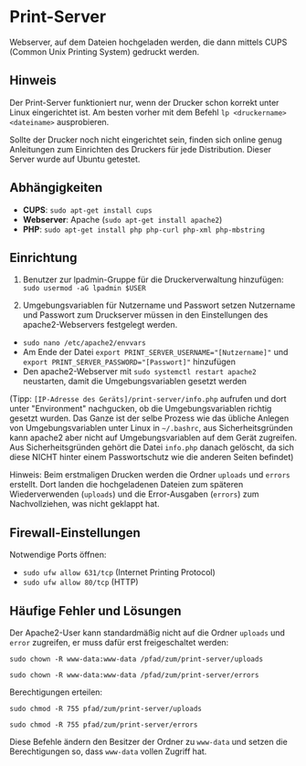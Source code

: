 # Print-Server
Webserver, auf dem Dateien hochgeladen werden, die dann mittels CUPS (Common Unix Printing System) gedruckt werden.

## Hinweis
Der Print-Server funktioniert nur, wenn der Drucker schon korrekt unter Linux eingerichtet ist. Am besten vorher mit dem Befehl `lp <druckername> <dateiname>` ausprobieren. 

Sollte der Drucker noch nicht eingerichtet sein, finden sich online genug Anleitungen zum Einrichten des Druckers für jede Distribution. Dieser Server wurde auf Ubuntu getestet.

## Abhängigkeiten
- **CUPS**: `sudo apt-get install cups`
- **Webserver**: Apache (`sudo apt-get install apache2`)
- **PHP**: `sudo apt-get install php php-curl php-xml php-mbstring`

## Einrichtung
1. Benutzer zur lpadmin-Gruppe für die Druckerverwaltung hinzufügen: `sudo usermod -aG lpadmin $USER`

2. Umgebungsvariablen für Nutzername und Passwort setzen
Nutzername und Passwort zum Druckserver müssen in den Einstellungen des apache2-Webservers festgelegt werden.

- `sudo nano /etc/apache2/envvars`
- Am Ende der Datei `export PRINT_SERVER_USERNAME="[Nutzername]"` und `export PRINT_SERVER_PASSWORD="[Passwort]"` hinzufügen
- Den apache2-Webserver mit `sudo systemctl restart apache2` neustarten, damit die Umgebungsvariablen gesetzt werden

(Tipp: `[IP-Adresse des Geräts]/print-server/info.php` aufrufen und dort unter "Environment" nachgucken, ob die Umgebungsvariablen richtig gesetzt wurden. Das Ganze ist der selbe Prozess wie das übliche Anlegen von Umgebungsvariablen unter Linux in `~/.bashrc`, aus Sicherheitsgründen kann apache2 aber nicht auf Umgebungsvariablen auf dem Gerät zugreifen. Aus Sicherheitsgründen gehört die Datei `info.php` danach gelöscht, da sich diese NICHT hinter einem Passwortschutz wie die anderen Seiten befindet)

Hinweis: Beim erstmaligen Drucken werden die Ordner `uploads` und `errors` erstellt. Dort landen die hochgeladenen Dateien zum späteren Wiederverwenden (`uploads`) und die Error-Ausgaben (`errors`) zum Nachvollziehen, was nicht geklappt hat.

## Firewall-Einstellungen
Notwendige Ports öffnen:
- `sudo ufw allow 631/tcp` (Internet Printing Protocol)
- `sudo ufw allow 80/tcp` (HTTP)

## Häufige Fehler und Lösungen
Der Apache2-User kann standardmäßig nicht auf die Ordner `uploads` und `error` zugreifen, er muss dafür erst freigeschaltet werden:

`sudo chown -R www-data:www-data /pfad/zum/print-server/uploads`

`sudo chown -R www-data:www-data /pfad/zum/print-server/errors`

Berechtigungen erteilen:

`sudo chmod -R 755 pfad/zum/print-server/uploads`

`sudo chmod -R 755 pfad/zum/print-server/errors`

Diese Befehle ändern den Besitzer der Ordner zu `www-data` und setzen die Berechtigungen so, dass `www-data` vollen Zugriff hat.
